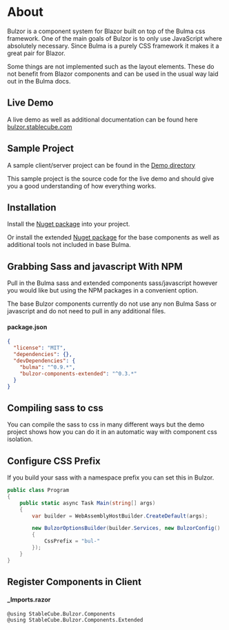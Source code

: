 # About

Bulzor is a component system for Blazor built on top of the Bulma css framework. One of the main goals of Bulzor is to only use JavaScript where absolutely necessary. Since Bulma is a purely CSS framework it makes it a great pair for Blazor.

Some things are not implemented such as the layout elements. These do not benefit from Blazor components and can be used 
in the usual way laid out in the Bulma docs.

## Live Demo

A live demo as well as additional documentation can be found here [bulzor.stablecube.com](https://bulzor.stablecube.com)


## Sample Project

A sample client/server project can be found in the [Demo directory](https://github.com/StableCube/Bulzor/tree/master/Demo)

This sample project is the source code for the live demo and should give you a good understanding of how everything works.

## Installation

Install the [Nuget package](https://www.nuget.org/packages/StableCube.Bulzor.Components/) into your project.

Or install the extended [Nuget package](https://www.nuget.org/packages/StableCube.Bulzor.Components.Extended/) for the base components as well as additional tools not included in base Bulma.

## Grabbing Sass and javascript With NPM

Pull in the Bulma sass and extended components sass/javascript however you would like but using the NPM packages in a convenient option. 

The base Bulzor components currently do not use any non Bulma Sass or javascript and do not need to pull in any additional files.

#### package.json
```json
{
  "license": "MIT",
  "dependencies": {},
  "devDependencies": {
    "bulma": "^0.9.*",
    "bulzor-components-extended": "^0.3.*"
  }
}
```

## Compiling sass to css

You can compile the sass to css in many different ways but the demo project shows how you can do it in an automatic way with component css isolation.

## Configure CSS Prefix

If you build your sass with a namespace prefix you can set this in Bulzor.

```C#
public class Program
{
    public static async Task Main(string[] args)
    {
        var builder = WebAssemblyHostBuilder.CreateDefault(args);

        new BulzorOptionsBuilder(builder.Services, new BulzorConfig()
        {
            CssPrefix = "bul-"
        });
    }
}
```

## Register Components in Client

#### _Imports.razor
```
@using StableCube.Bulzor.Components
@using StableCube.Bulzor.Components.Extended